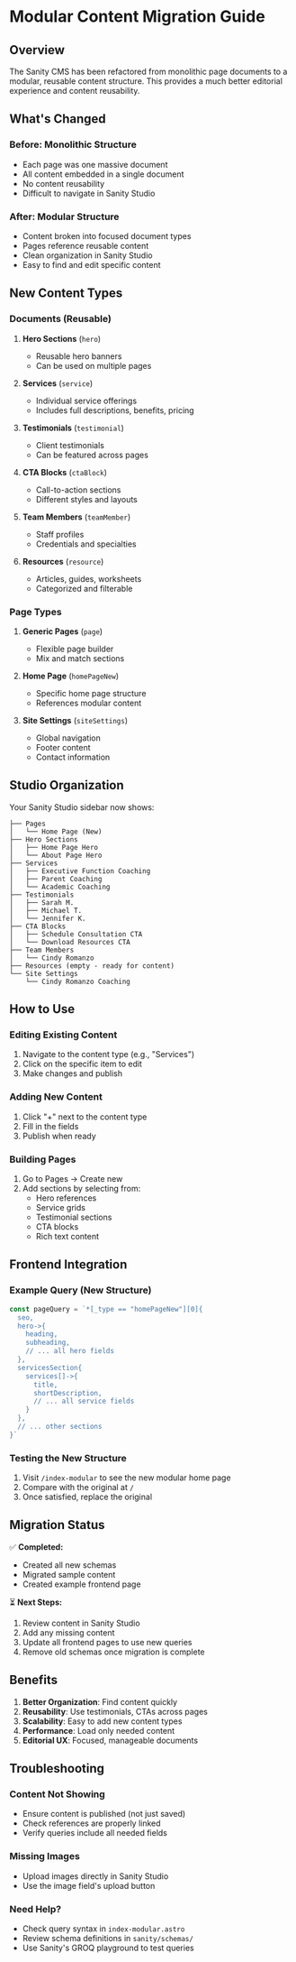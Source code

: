 # Modular Content Migration Guide

## Overview

The Sanity CMS has been refactored from monolithic page documents to a modular, reusable content structure. This provides a much better editorial experience and content reusability.

## What's Changed

### Before: Monolithic Structure
- Each page was one massive document
- All content embedded in a single document
- No content reusability
- Difficult to navigate in Sanity Studio

### After: Modular Structure
- Content broken into focused document types
- Pages reference reusable content
- Clean organization in Sanity Studio
- Easy to find and edit specific content

## New Content Types

### Documents (Reusable)
1. **Hero Sections** (`hero`)
   - Reusable hero banners
   - Can be used on multiple pages

2. **Services** (`service`)
   - Individual service offerings
   - Includes full descriptions, benefits, pricing

3. **Testimonials** (`testimonial`)
   - Client testimonials
   - Can be featured across pages

4. **CTA Blocks** (`ctaBlock`)
   - Call-to-action sections
   - Different styles and layouts

5. **Team Members** (`teamMember`)
   - Staff profiles
   - Credentials and specialties

6. **Resources** (`resource`)
   - Articles, guides, worksheets
   - Categorized and filterable

### Page Types
1. **Generic Pages** (`page`)
   - Flexible page builder
   - Mix and match sections

2. **Home Page** (`homePageNew`)
   - Specific home page structure
   - References modular content

3. **Site Settings** (`siteSettings`)
   - Global navigation
   - Footer content
   - Contact information

## Studio Organization

Your Sanity Studio sidebar now shows:
```
├── Pages
│   └── Home Page (New)
├── Hero Sections
│   ├── Home Page Hero
│   └── About Page Hero
├── Services
│   ├── Executive Function Coaching
│   ├── Parent Coaching
│   └── Academic Coaching
├── Testimonials
│   ├── Sarah M.
│   ├── Michael T.
│   └── Jennifer K.
├── CTA Blocks
│   ├── Schedule Consultation CTA
│   └── Download Resources CTA
├── Team Members
│   └── Cindy Romanzo
├── Resources (empty - ready for content)
└── Site Settings
    └── Cindy Romanzo Coaching
```

## How to Use

### Editing Existing Content
1. Navigate to the content type (e.g., "Services")
2. Click on the specific item to edit
3. Make changes and publish

### Adding New Content
1. Click "+" next to the content type
2. Fill in the fields
3. Publish when ready

### Building Pages
1. Go to Pages → Create new
2. Add sections by selecting from:
   - Hero references
   - Service grids
   - Testimonial sections
   - CTA blocks
   - Rich text content

## Frontend Integration

### Example Query (New Structure)
```javascript
const pageQuery = `*[_type == "homePageNew"][0]{
  seo,
  hero->{
    heading,
    subheading,
    // ... all hero fields
  },
  servicesSection{
    services[]->{
      title,
      shortDescription,
      // ... all service fields
    }
  },
  // ... other sections
}`
```

### Testing the New Structure
1. Visit `/index-modular` to see the new modular home page
2. Compare with the original at `/`
3. Once satisfied, replace the original

## Migration Status

✅ **Completed:**
- Created all new schemas
- Migrated sample content
- Created example frontend page

⏳ **Next Steps:**
1. Review content in Sanity Studio
2. Add any missing content
3. Update all frontend pages to use new queries
4. Remove old schemas once migration is complete

## Benefits

1. **Better Organization**: Find content quickly
2. **Reusability**: Use testimonials, CTAs across pages
3. **Scalability**: Easy to add new content types
4. **Performance**: Load only needed content
5. **Editorial UX**: Focused, manageable documents

## Troubleshooting

### Content Not Showing
- Ensure content is published (not just saved)
- Check references are properly linked
- Verify queries include all needed fields

### Missing Images
- Upload images directly in Sanity Studio
- Use the image field's upload button

### Need Help?
- Check query syntax in `index-modular.astro`
- Review schema definitions in `sanity/schemas/`
- Use Sanity's GROQ playground to test queries